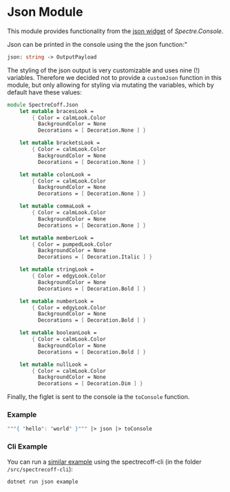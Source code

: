 # Json Module
This module provides functionality from the [json widget](https://spectreconsole.net/widgets/json) of _Spectre.Console_.

Json can be printed in the console using the the json function:"
```fs
json: string -> OutputPayload
```

The styling of the json output is very customizable and uses nine (!) variables. Therefore we decided not to provide a `customJson` function in this module, but only allowing for styling via mutating the variables, which by default have these values:

```fs
module SpectreCoff.Json
    let mutable bracesLook = 
        { Color = calmLook.Color
          BackgroundColor = None
          Decorations = [ Decoration.None ] }

    let mutable bracketsLook = 
        { Color = calmLook.Color
          BackgroundColor = None
          Decorations = [ Decoration.None ] }

    let mutable colonLook = 
        { Color = calmLook.Color
          BackgroundColor = None
          Decorations = [ Decoration.None ] }

    let mutable commaLook = 
        { Color = calmLook.Color
          BackgroundColor = None
          Decorations = [ Decoration.None ] }

    let mutable memberLook = 
        { Color = pumpedLook.Color
          BackgroundColor = None
          Decorations = [ Decoration.Italic ] }

    let mutable stringLook = 
        { Color = edgyLook.Color
          BackgroundColor = None
          Decorations = [ Decoration.Bold ] }

    let mutable numberLook = 
        { Color = edgyLook.Color
          BackgroundColor = None
          Decorations = [ Decoration.Bold ] }

    let mutable booleanLook = 
        { Color = calmLook.Color
          BackgroundColor = None
          Decorations = [ Decoration.Bold ] }

    let mutable nullLook = 
        { Color = calmLook.Color
          BackgroundColor = None
          Decorations = [ Decoration.Dim ] }
```

Finally, the figlet is sent to the console ia the `toConsole` function.

### Example
```fs
"""{ "hello": "world" }""" |> json |> toConsole
```

### Cli Example
You can run a [similar example](../../src/spectrecoff-cli/commands/Json.fs) using the spectrecoff-cli (in the folder `/src/spectrecoff-cli`):

```
dotnet run json example
```